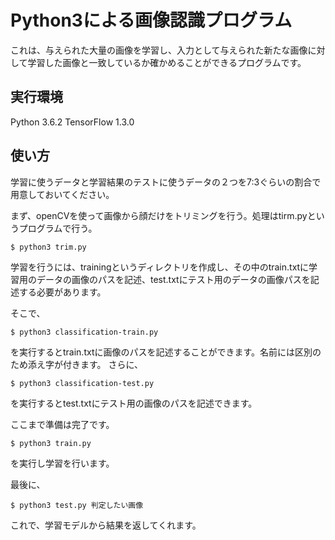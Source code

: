# Python3による画像認識プログラム

これは、与えられた大量の画像を学習し、入力として与えられた新たな画像に対して学習した画像と一致しているか確かめることができるプログラムです。

## 実行環境
Python 3.6.2
TensorFlow 1.3.0

## 使い方
学習に使うデータと学習結果のテストに使うデータの２つを7:3ぐらいの割合で用意しておいてください。

まず、openCVを使って画像から顔だけをトリミングを行う。処理はtirm.pyというプログラムで行う。

```
$ python3 trim.py
```

学習を行うには、trainingというディレクトリを作成し、その中のtrain.txtに学習用のデータの画像のパスを記述、test.txtにテスト用のデータの画像パスを記述する必要があります。

そこで、
```
$ python3 classification-train.py
```
を実行するとtrain.txtに画像のパスを記述することができます。名前には区別のため添え字が付きます。
さらに、


```
$ python3 classification-test.py
```
を実行するとtest.txtにテスト用の画像のパスを記述できます。

ここまで準備は完了です。

```
$ python3 train.py
```

を実行し学習を行います。

最後に、
```
$ python3 test.py 判定したい画像
```
これで、学習モデルから結果を返してくれます。
